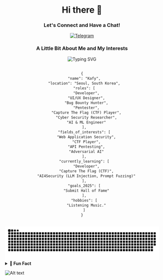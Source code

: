 <div align="center">
  <h1>Hi there 👋</h1>
  <h3>Let's Connect and Have a Chat!</h3>
  <p>
    <a href="https://t.me/acherisxx">
      <img height="30" src="https://upload.wikimedia.org/wikipedia/commons/8/82/Telegram_logo.svg" alt="Telegram" />
    </a>
  </p>

  <h3>A Little Bit About Me and My Interests</h3>
</div>

<!-- Typing animation -->
<p align="center">
  <img src="https://readme-typing-svg.demolab.com?font=Fira+Code&size=22&pause=1000&color=00FF88&center=true&vCenter=true&width=500&lines=Developer;Bug+Bounty+Hunter;Cyber+Security+Researcher;AI+%26+ML+Engineer;UI%2FUX+Designer" alt="Typing SVG" />
</p>

<!-- Animated JSON Card Style -->
<div align="center">
  <img src="https://github-readme-stats.vercel.app/api?username=00x0kafyy&show_icons=false&hide=stars,prs,issues,contribs&theme=tokyonight&custom_title=about%20kafy&hide_border=true&include_all_commits=false" alt="Fake JSON" style="display:none"/>
  
  <pre>
<code>
{
  "name": "Kafy",
  "location": "Seoul, South Korea",
  "roles": [
    "Developer",
    "UI/UX Designer",
    "Bug Bounty Hunter",
    "Pentester",
    "Capture The Flag (CTF) Player",
    "Cyber Security Researcher",
    "AI & ML Engineer"
  ],
  "fields_of_interests": [
    "Web Application Security",
    "CTF Player",
    "API Pentesting",
    "Adversarial AI"
  ],
  "currently_learning": [
    "Developer",
    "Capture The Flag (CTF)",
    "AI4Security (LLM Injection, Prompt Fuzzing)"
  ],
  "goals_2025": [
    "Submit Hall of Fame"
  ],
  "hobbies": [
    "Listening Music."
  ]
}
</code>
</pre>
</div>

<!-- Snake animation for contributions -->
<div align="center">
  <img src="https://raw.githubusercontent.com/Platane/Platane/output/github-contribution-grid-snake.svg" alt="snake animation" />
</div>

<!-- Fun Fact with Animation -->
<details>
  <summary><b>📎 Fun Fact</b></summary>
  <div align="center">
    <img src="https://readme-typing-svg.demolab.com?font=Fira+Code&size=18&pause=1500&color=FF5555&center=true&vCenter=true&width=700&lines=beri+aku+capucino+aku+akan+fix+kan+error+yang+ada+di+dunia+ini." alt="Fun Fact" />
  </div>
</details>


![Alt text](https://spotify-recently-played-readme.vercel.app/api?user=e016345821c740ebb75ac09406a75609)
